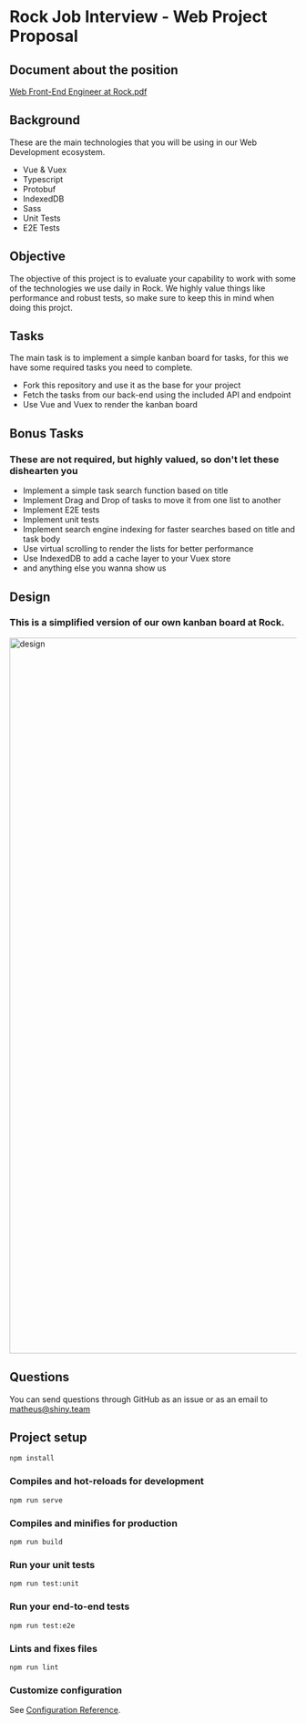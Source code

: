 Rock Job Interview - Web Project Proposal 
==========================================================================================

## Document about the position
[Web Front-End Engineer at Rock.pdf](https://github.com/shinyinc/rock-job-project/files/6756482/Web.Front-End.Engineer.at.Rock.pdf)

## Background

These are the main technologies that you will be using in our Web Development ecosystem.

* Vue & Vuex
* Typescript
* Protobuf
* IndexedDB
* Sass
* Unit Tests
* E2E Tests

## Objective

The objective of this project is to evaluate your capability to work with some of the technologies we use daily in Rock. We highly value things like performance and robust tests, so make sure to keep this in mind when doing this projct.

## Tasks

The main task is to implement a simple kanban board for tasks, for this we have some required tasks you need to complete.

* Fork this repository and use it as the base for your project
* Fetch the tasks from our back-end using the included API and endpoint
* Use Vue and Vuex to render the kanban board

## Bonus Tasks
### These are not required, but highly valued, so don't let these dishearten you

* Implement a simple task search function based on title
* Implement Drag and Drop of tasks to move it from one list to another
* Implement E2E tests
* Implement unit tests
* Implement search engine indexing for faster searches based on title and task body
* Use virtual scrolling to render the lists for better performance
* Use IndexedDB to add a cache layer to your Vuex store
* and anything else you wanna show us

## Design

### This is a simplified version of our own kanban board at Rock.
<img width="1256" alt="design" src="https://user-images.githubusercontent.com/7635617/124207246-7618ac00-dabb-11eb-8925-77172d334cf5.png">

## Questions

You can send questions through GitHub as an issue or as an email to [matheus@shiny.team](mailto:matheus@shiny.team)
## Project setup
```
npm install
```

### Compiles and hot-reloads for development
```
npm run serve
```

### Compiles and minifies for production
```
npm run build
```

### Run your unit tests
```
npm run test:unit
```

### Run your end-to-end tests
```
npm run test:e2e
```

### Lints and fixes files
```
npm run lint
```

### Customize configuration
See [Configuration Reference](https://cli.vuejs.org/config/).
